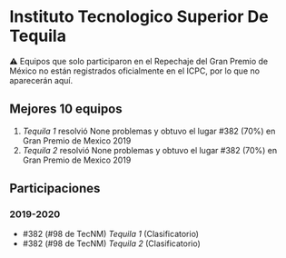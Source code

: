 # Instituto Tecnologico Superior De Tequila

:warning: Equipos que solo participaron en el Repechaje del Gran Premio de México no están registrados oficialmente en el ICPC, por lo que no aparecerán aquí.

## Mejores 10 equipos

1. _Tequila 1_ resolvió None problemas y obtuvo el lugar #382 (70%) en Gran Premio de Mexico 2019
1. _Tequila 2_ resolvió None problemas y obtuvo el lugar #382 (70%) en Gran Premio de Mexico 2019

## Participaciones

### 2019-2020

- #382 (#98 de TecNM) _Tequila 1_ (Clasificatorio)
- #382 (#98 de TecNM) _Tequila 2_ (Clasificatorio)




